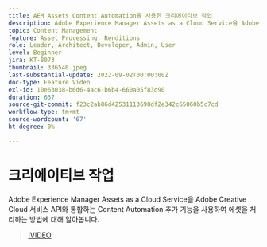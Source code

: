 ```yaml
---
title: AEM Assets Content Automation을 사용한 크리에이티브 작업
description: Adobe Experience Manager Assets as a Cloud Service을 Adobe Creative Cloud 서비스 API와 통합하는 Content Automation 추가 기능을 사용하여 에셋을 처리하는 방법에 대해 알아봅니다.
topic: Content Management
feature: Asset Processing, Renditions
role: Leader, Architect, Developer, Admin, User
level: Beginner
jira: KT-8073
thumbnail: 336540.jpeg
last-substantial-update: 2022-09-02T00:00:00Z
doc-type: Feature Video
exl-id: 10e63038-b6d6-4ac6-b6b4-660a05f83d90
duration: 637
source-git-commit: f23c2ab86d42531113690df2e342c65060b5c7cd
workflow-type: tm+mt
source-wordcount: '67'
ht-degree: 0%

---
```


# 크리에이티브 작업

Adobe Experience Manager Assets as a Cloud Service을 Adobe Creative Cloud 서비스 API와 통합하는 Content Automation 추가 기능을 사용하여 에셋을 처리하는 방법에 대해 알아봅니다.

>[!VIDEO](https://video.tv.adobe.com/v/336540?quality=12&learn=on)
